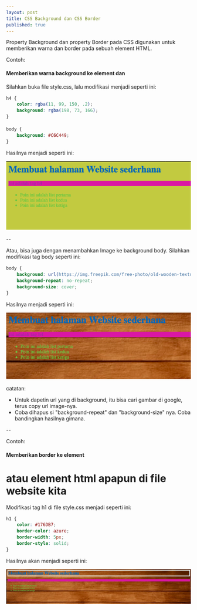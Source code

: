 ```yaml
---
layout: post
title: CSS Background dan CSS Border
published: true
---
```


Property Background dan property Border pada CSS digunakan untuk memberikan warna dan border pada sebuah element HTML. 

Contoh:
#### Memberikan warna background ke element <body> dan <h4>
Silahkan buka file style.css, lalu modifikasi menjadi seperti ini:

```css
h4 {
    color: rgba(11, 99, 150, .2);
    background: rgba(198, 73, 166);
}

body {
    background: #C6C449;
}
```

Hasilnya menjadi seperti ini:

![HTML Page](/images/backgroundcss.png "Halaman websatu.html yang telah diberi background")

--

Atau, bisa juga dengan menambahkan Image ke background body. Silahkan modifikasi tag body seperti ini:

```css
body {
    background: url(https://img.freepik.com/free-photo/old-wooden-texture-background-vintage_55716-1138.jpg?size=626&ext=jpg);
    background-repeat: no-repeat;
    background-size: cover;
}
```

Hasilnya menjadi seperti ini:

![HTML Page](/images/backgroundimagecss.png "Halaman websatu.html yang telah diberi background image")

catatan:
- Untuk dapetin url yang di background, itu bisa cari gambar di google, terus copy url image-nya. 
- Coba dihapus si "background-repeat" dan "background-size" nya. Coba bandingkan hasilnya gimana. 

--

Contoh:
#### Memberikan border ke element <h1> atau element html apapun di file website kita
    
Modifikasi tag h1 di file style.css menjadi seperti ini:

```css
h1 {
    color: #176DB7;
    border-color: azure;
    border-width: 5px;
    border-style: solid;
}
```

Hasilnya akan menjadi seperti ini:

![HTML Page](/images/bordercss.png "Halaman websatu.html yang telah diberi border")




